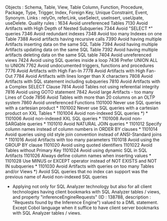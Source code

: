 Objects : Schema, Table, View, Table Column, Function, Procedure, Package, Type, Trigger, Index, Foreign Key, Unique Constraint, Event, Synonym.
Links : relyOn, referLink, useSelect, useInsert, useUpate, useDelete.
Quality rules :
1634	Avoid unreferenced Tables
7130	Avoid Artifacts with High Depth of Nested Subqueries
7344	Avoid "SELECT *" queries
7346	Avoid redundant indexes
7348	Avoid too many Indexes on one Table
7388	Avoid artifacts having recursive calls
7390	Avoid having multiple Artifacts inserting data on the same SQL Table
7394	Avoid having multiple Artifacts updating data on the same SQL Table
7392	Avoid having multiple artifacts deleting data on the same SQL table
7404    Avoid unreferenced views
7424	Avoid using SQL queries inside a loop
7436    Prefer UNION ALL to UNION
7762	Avoid undocumented triggers, functions and procedures
7776    Avoid Artifacts with High Fan-In
7778    Avoid Artifacts with High Fan-Out
7784 	Avoid Artifacts with lines longer than X characters 
7808	Avoid Artifacts with SQL statement including subqueries
7810    Avoid Artifacts with a Complex SELECT Clause
7814	Avoid Tables not using referential integrity
7816	Avoid using GOTO statement
7842	Avoid large Artifacts - too many Lines of Code
7856	Avoid Tables with more than 20 columns on an OLTP system
7860	Avoid unreferenced Functions
1101000	Never use SQL queries with a cartesian product *
1101002	Never use SQL queries with a cartesian product on XXL Tables *
1101004	Avoid non-indexed SQL queries *) *
1101006	Avoid non-indexed XXL SQL queries *
1101008	Avoid non-SARGable queries *
1101010	Avoid NATURAL JOIN queries *
1101012	Specify column names instead of column numbers in ORDER BY clauses *
1101014	Avoid queries using old style join convention instead of ANSI-Standard joins *
1101016 Avoid Artifacts with too many parameters
1101018 Avoid using the GROUP BY clause
1101020 Avoid using quoted identifiers
1101022 Avoid Tables without Primary Key
1101024 Avoid using dynamic SQL in SQL Artifacts
1101026 Always define column names when inserting values *
1101028 Use MINUS or EXCEPT operator instead of NOT EXISTS and NOT IN subqueries *
1101030 Avoid Artifacts with queries on too many Tables and/or Views
*) Avoid SQL queries that no index can support was the previous name of Avoid non-indexed SQL queries
* Applying not only for SQL Analyzer technology but also for all client technologies having client bookmarks with SQL Analyzer tables / views, and property "inferenceEngineRequests" (ID : 138788, description : "Requests found by the Inference Engine") valued to a DML statement. Except Cobol language when it suffice to have client server bookmarks with SQL Analyzer tables / views.